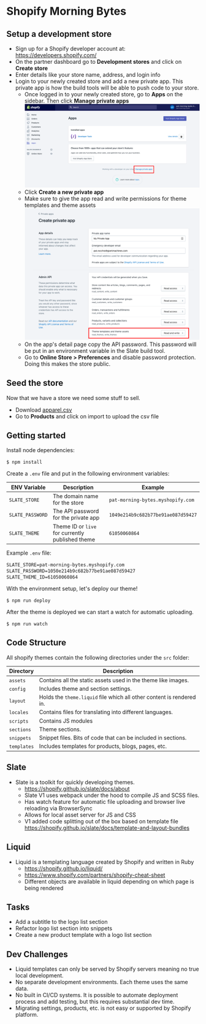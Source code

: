 # Shopify Morning Bytes

## Setup a development store

- Sign up for a Shopify developer account at: https://developers.shopify.com/
- On the partner dashboard go to **Development stores** and click on **Create store**
- Enter details like your store name, address, and login info
- Login to your newly created store and add a new private app. This private app is how the build tools will be able to push code to your store.
  - Once logged in to your newly created store, go to **Apps** on the sidebar. Then click **Manage private apps**
  ![Private Apps](/images/private-app.png)
  - Click **Create a new private app**
  - Make sure to give the app read and write permissions for theme templates and theme assets
  ![App Permission](/images/private-app-permissions.png)
  - On the app's detail page copy the API password. This password will be put in an environment variable in the Slate build tool.
  - Go to **Online Store > Preferences** and disable password protection. Doing this makes the store public.

## Seed the store

Now that we have a store we need some stuff to sell.
- Download [apparel.csv](/import/apparel.csv)
- Go to **Products** and click on import to upload the csv file

## Getting started

Install node dependencies:
```
$ npm install
```

Create a `.env` file and put in the following environment variables:

| ENV Variable | Description | Example |
| --- | --- | --- |
| `SLATE_STORE` | The domain name for the store | `pat-morning-bytes.myshopify.com` |
| `SLATE_PASSWORD` | The API password for the private app | `1049e214b9c682b77be91ae087d59427` |
| `SLATE_THEME` | Theme ID or `live` for currently published theme | `61050060864` |

Example `.env` file:

```
SLATE_STORE=pat-morning-bytes.myshopify.com
SLATE_PASSWORD=1050e214b9c682b77be91ae087d59427
SLATE_THEME_ID=61050060864
```

With the environment setup, let's deploy our theme!

```
$ npm run deploy
```

After the theme is deployed we can start a watch for automatic uploading.

```
$ npm run watch
```

## Code Structure

All shopify themes contain the following directories under the `src` folder:

| Directory | Description |
| --- | --- |
| `assets` | Contains all the static assets used in the theme like images. |
| `config` | Includes theme and section settings. |
| `layout` | Holds the `theme.liquid` file which all other content is rendered in. |
| `locales` | Contains files for translating into different languages. |
| `scripts ` | Contains JS modules |
| `sections` | Theme sections. |
| `snippets` | Snippet files. Bits of code that can be included in sections. |
| `templates` | Includes templates for products, blogs, pages, etc. |

## Slate

- Slate is a toolkit for quickly developing themes.
  - https://shopify.github.io/slate/docs/about
  - Slate V1 uses webpack under the hood to compile JS and SCSS files.
  - Has watch feature for automatic file uploading and browser live reloading via BrowserSync
  - Allows for local asset server for JS and CSS
  - V1 added code splitting out of the box based on template file https://shopify.github.io/slate/docs/template-and-layout-bundles

## Liquid

- Liquid is a templating language created by Shopify and written in Ruby
  - https://shopify.github.io/liquid/
  - https://www.shopify.com/partners/shopify-cheat-sheet
  - Different objects are available in liquid depending on which page is being rendered

## Tasks

- Add a subtitle to the logo list section
- Refactor logo list section into snippets
- Create a new product template with a logo list section

## Dev Challenges

- Liquid templates can only be served by Shopify servers meaning no true local development.
- No separate development environments. Each theme uses the same data.
- No built in CI/CD systems. It is possible to automate deployment process and add testing, but this requires substantial dev time.
- Migrating settings, products, etc. is not easy or supported by Shopify platform.
